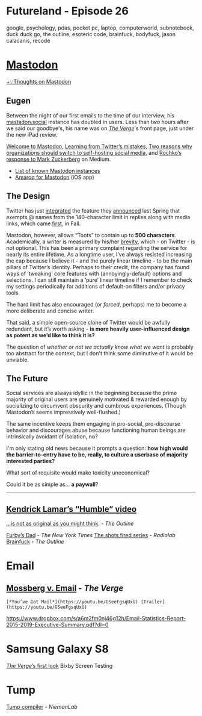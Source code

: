 # Futureland - Episode 26

google, psychology, pdas, pocket pc, laptop, computerworld, subnotebook, duck duck go, the outline, esoteric code, brainfuck, bodyfuck, jason calacanis, recode 

# [Mastodon](https://mastodon.social/about/more)

[+💡Thoughts on Mastodon](https://paper.dropbox.com/doc/Thoughts-on-Mastodon-MKSDW19drNKyXlYXrJoFY) 

## Eugen

Between the night of our first emails to the time of our interview, his [mastadon.social](http://mastodon.social) instance has doubled in users. Less than two hours after we said our goodbye's, his name was on [*The Verge*](http://www.theverge.com/2017/4/4/15177856/mastodon-social-network-twitter-clone)'s front page, just under the new iPad review.

[Welcome to Mastodon](https://medium.com/@Gargron/welcome-to-mastodon-111d9227e56a), [Learning from Twitter’s mistakes](https://medium.com/@Gargron/learning-from-twitters-mistakes-c272d67bba76?source=linkShare-88bbccea158a-1490908420), [Two reasons why organizations should switch to self-hosting social media](https://medium.com/@Gargron/two-reasons-why-organizations-should-switch-to-self-hosting-social-media-9a1bbac45b69?source=linkShare-88bbccea158a-1490908470), and [Rochko’s response to Mark Zuckerberg](https://hackernoon.com/the-power-to-build-communities-a-response-to-mark-zuckerberg-3f2cac9148a4?source=linkShare-88bbccea158a-1490908589) on Medium. 


- [List of known Mastodon instances](https://github.com/tootsuite/mastodon/blob/master/docs/Using-Mastodon/List-of-Mastodon-instances.md)
- [Amaroq for Mastodon](https://appsto.re/us/OfFxib.i) (iOS app)
## The Design

Twitter has just [integrated](http://www.theverge.com/2017/3/30/15115290/twitter-replies-redesign-character-limit) the feature they [announced](https://blog.twitter.com/express-even-more-in-140-characters) last Spring that exempts @ names from the 140-character limit in replies along with media links, which came [first](https://blog.twitter.com/express-even-more-in-140-characters), in Fall. 

Mastodon, however, allows “Toots” to contain up to **500 characters**. Academically, a writer is measured by his/her [brevity](https://www.merriam-webster.com/dictionary/brevity), which - on Twitter - is not optional. This has been a primary complaint regarding the service for nearly its entire lifetime. As a longtime user, I’ve always resisted increasing the cap because I believe it - and the purely linear timeline - to be the main pillars of Twitter’s identity. Perhaps to their credit, the company has found ways of ’tweaking’ core features with (annoyingly-default) options and selections. I can still maintain a ’pure’ linear timeline if I remember to check my settings periodically for additions of default-on filters and/or privacy tools.

The hard limit has also encouraged (or *forced*, perhaps) me to become a more deliberate and concise writer. 

That said, a simple open-source clone of Twitter would be awfully redundant, but it’s worth asking - **is more heavily user-influenced design as potent as we’d like to think it is?**

The question of *whether or not we actually know what we want* is probably too abstract for the context, but I don't think some diminutive of it would be unviable.

## The Future

Social services are always idyllic in the beginning because the prime majority of original users are genuinely motivated & rewarded enough by socializing to circumvent obscurity and cumbrous experiences. (Though Mastodon’s seems impressively well-flushed.)

The same incentive keeps them engaging in pro-social, pro-discourse behavior and discourages abuse because functioning human beings are intrinsically avoidant of isolation, no? 

I'm only stating old news because it prompts a question: **how high would the barrier-to-entry have to be, really, to culture a userbase of majority interested parties?**

What sort of requisite would make toxicity uneconomical?

Could it be as simple as... **a paywall**?


----------
## [Kendrick Lamar’s “Humble” video](https://youtu.be/tvTRZJ-4EyI)

[…is not as original as you might think](https://theoutline.com/post/1332/youtubers-were-doing-the-tiny-planet-effect-long-before-kendrick-lamar-did). - *The Outline*

[Furby’s Dad](http://www.nytimes.com/1998/12/10/nyregion/public-lives-far-from-the-pleading-crowd-furby-s-dad.html) - *The New York Times*
[The shots fired series](http://www.radiolab.org/story/shots-fired-part-1/) - *Radiolab*
[Brainfuck](https://theoutline.com/post/825/brainfuck-coding-languages) - *The Outline*

# Email
## [Mossberg v. Email](https://www.recode.net/2017/3/29/15101458/mossberg-youve-still-got-mail-snapchat) - *The Verge*
    [*You’ve Got Mail*](https://youtu.be/GSeeFgsqUxU) [Trailer](https://youtu.be/GSeeFgsqUxU)
https://www.dropbox.com/s/a6m2fm0nj46g12h/Email-Statistics-Report-2015-2019-Executive-Summary.pdf?dl=0

    
# Samsung Galaxy S8

[*The Verge*](http://www.theverge.com/2017/3/29/15087530/samsung-galaxy-s8-announced-features-release-date-video-specifications)[’s first look](http://www.theverge.com/2017/3/29/15087530/samsung-galaxy-s8-announced-features-release-date-video-specifications)
Bixby
Screen
Testing

# Tump

[Tump compiler](http://www.niemanlab.org/2017/03/when-the-primary-source-is-trump-himself-factba-se-compiles-all-trump-on-all-platforms-at-all-times/) - *NiemanLab*

